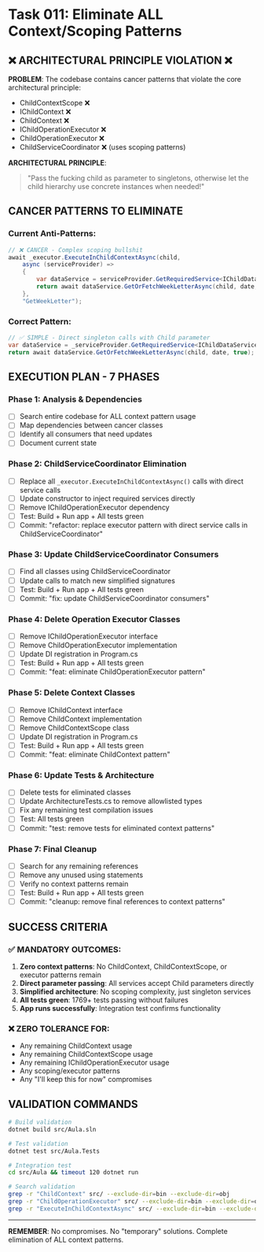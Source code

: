 # Task 011: Eliminate ALL Context/Scoping Patterns

## ❌ ARCHITECTURAL PRINCIPLE VIOLATION ❌

**PROBLEM**: The codebase contains cancer patterns that violate the core architectural principle:
- ChildContextScope ❌
- IChildContext ❌
- ChildContext ❌
- IChildOperationExecutor ❌
- ChildOperationExecutor ❌
- ChildServiceCoordinator ❌ (uses scoping patterns)

**ARCHITECTURAL PRINCIPLE**:
> "Pass the fucking child as parameter to singletons, otherwise let the child hierarchy use concrete instances when needed!"

## CANCER PATTERNS TO ELIMINATE

### Current Anti-Patterns:
```csharp
// ❌ CANCER - Complex scoping bullshit
await _executor.ExecuteInChildContextAsync(child,
    async (serviceProvider) =>
    {
        var dataService = serviceProvider.GetRequiredService<IChildDataService>();
        return await dataService.GetOrFetchWeekLetterAsync(child, date, true);
    },
    "GetWeekLetter");
```

### Correct Pattern:
```csharp
// ✅ SIMPLE - Direct singleton calls with Child parameter
var dataService = _serviceProvider.GetRequiredService<IChildDataService>();
return await dataService.GetOrFetchWeekLetterAsync(child, date, true);
```

## EXECUTION PLAN - 7 PHASES

### Phase 1: Analysis & Dependencies
- [ ] Search entire codebase for ALL context pattern usage
- [ ] Map dependencies between cancer classes
- [ ] Identify all consumers that need updates
- [ ] Document current state

### Phase 2: ChildServiceCoordinator Elimination
- [ ] Replace all `_executor.ExecuteInChildContextAsync()` calls with direct service calls
- [ ] Update constructor to inject required services directly
- [ ] Remove IChildOperationExecutor dependency
- [ ] Test: Build + Run app + All tests green
- [ ] Commit: "refactor: replace executor pattern with direct service calls in ChildServiceCoordinator"

### Phase 3: Update ChildServiceCoordinator Consumers
- [ ] Find all classes using ChildServiceCoordinator
- [ ] Update calls to match new simplified signatures
- [ ] Test: Build + Run app + All tests green
- [ ] Commit: "fix: update ChildServiceCoordinator consumers"

### Phase 4: Delete Operation Executor Classes
- [ ] Remove IChildOperationExecutor interface
- [ ] Remove ChildOperationExecutor implementation
- [ ] Update DI registration in Program.cs
- [ ] Test: Build + Run app + All tests green
- [ ] Commit: "feat: eliminate ChildOperationExecutor pattern"

### Phase 5: Delete Context Classes
- [ ] Remove IChildContext interface
- [ ] Remove ChildContext implementation
- [ ] Remove ChildContextScope class
- [ ] Update DI registration in Program.cs
- [ ] Test: Build + Run app + All tests green
- [ ] Commit: "feat: eliminate ChildContext pattern"

### Phase 6: Update Tests & Architecture
- [ ] Delete tests for eliminated classes
- [ ] Update ArchitectureTests.cs to remove allowlisted types
- [ ] Fix any remaining test compilation issues
- [ ] Test: All tests green
- [ ] Commit: "test: remove tests for eliminated context patterns"

### Phase 7: Final Cleanup
- [ ] Search for any remaining references
- [ ] Remove any unused using statements
- [ ] Verify no context patterns remain
- [ ] Test: Build + Run app + All tests green
- [ ] Commit: "cleanup: remove final references to context patterns"

## SUCCESS CRITERIA

### ✅ MANDATORY OUTCOMES:
1. **Zero context patterns**: No ChildContext, ChildContextScope, or executor patterns remain
2. **Direct parameter passing**: All services accept Child parameters directly
3. **Simplified architecture**: No scoping complexity, just singleton services
4. **All tests green**: 1769+ tests passing without failures
5. **App runs successfully**: Integration test confirms functionality

### ❌ ZERO TOLERANCE FOR:
- Any remaining ChildContext usage
- Any remaining ChildContextScope usage
- Any remaining IChildOperationExecutor usage
- Any scoping/executor patterns
- Any "I'll keep this for now" compromises

## VALIDATION COMMANDS

```bash
# Build validation
dotnet build src/Aula.sln

# Test validation
dotnet test src/Aula.Tests

# Integration test
cd src/Aula && timeout 120 dotnet run

# Search validation
grep -r "ChildContext" src/ --exclude-dir=bin --exclude-dir=obj
grep -r "ChildOperationExecutor" src/ --exclude-dir=bin --exclude-dir=obj
grep -r "ExecuteInChildContextAsync" src/ --exclude-dir=bin --exclude-dir=obj
```

---

**REMEMBER**: No compromises. No "temporary" solutions. Complete elimination of ALL context patterns.